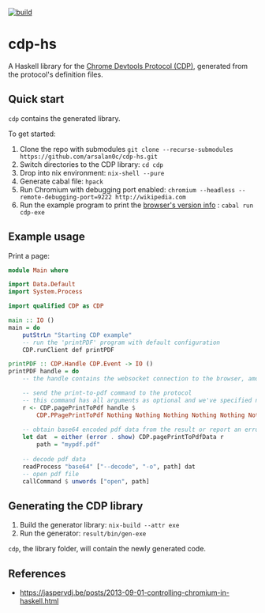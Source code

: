 [![build](https://github.com/arsalan0c/cdp-hs/actions/workflows/build.yaml/badge.svg)](https://github.com/arsalan0c/cdp-hs/actions/workflows/build.yaml)
# cdp-hs

A Haskell library for the [Chrome Devtools Protocol (CDP)](https://chromedevtools.github.io/devtools-protocol/), generated from the protocol's definition files.


## Quick start

`cdp` contains the generated library.

To get started:

1. Clone the repo with submodules `git clone --recurse-submodules https://github.com/arsalan0c/cdp-hs.git`
2. Switch directories to the CDP library: `cd cdp`
3. Drop into nix environment: `nix-shell --pure`
4. Generate cabal file: `hpack`
5. Run Chromium with debugging port enabled: `chromium --headless --remote-debugging-port=9222 http://wikipedia.com`
6. Run the example program to print the [browser's version info](https://chromedevtools.github.io/devtools-protocol/tot/Browser/#method-getVersion) : `cabal run cdp-exe`

## Example usage

Print a page:

```hs
module Main where

import Data.Default
import System.Process

import qualified CDP as CDP

main :: IO ()
main = do
    putStrLn "Starting CDP example"
    -- run the 'printPDF' program with default configuration
    CDP.runClient def printPDF

printPDF :: CDP.Handle CDP.Event -> IO ()
printPDF handle = do 
    -- the handle contains the websocket connection to the browser, amongst other state

    -- send the print-to-pdf command to the protocol
    -- this command has all arguments as optional and we've specified none
    r <- CDP.pagePrintToPdf handle $ 
        CDP.PPagePrintToPdf Nothing Nothing Nothing Nothing Nothing Nothing Nothing Nothing Nothing Nothing Nothing Nothing Nothing Nothing
        
    -- obtain base64 encoded pdf data from the result or report an error
    let dat  = either (error . show) CDP.pagePrintToPdfData r
        path = "mypdf.pdf" 
    
    -- decode pdf data
    readProcess "base64" ["--decode", "-o", path] dat
    -- open pdf file
    callCommand $ unwords ["open", path]
```

## Generating the CDP library

1. Build the generator library: `nix-build --attr exe`
2. Run the generator: `result/bin/gen-exe`

`cdp`, the library folder, will contain the newly generated code.

## References

- https://jaspervdj.be/posts/2013-09-01-controlling-chromium-in-haskell.html